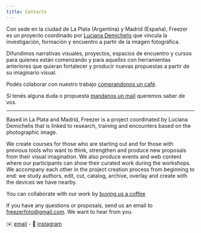 ```yaml
---
title: Contacto
---
```


Con sede en la ciudad de La Plata (Argentina) y Madrid (España), Freezer es un proyecto coordinado por [Luciana Demichelis](https://www.instagram.com/demichelisluciana) que vincula la investigación, formación y encuentro a partir de la imagen fotográfica.

Difundimos narrativas visuales, proyectos, espacios de encuentro y cursos para quienes están comenzando y para aquellxs con herramientas anteriores que quieran fortalecer y producir nuevas propuestas a partir de su imaginario visual.

Podés colaborar con nuestro trabajo [comprandonos un café](https://cafecito.app/freezerfoto).

Si tenés alguna duda o propuesta [mandanos un mail](mailto:freezerfoto@gmail.com) queremos saber de vos.

***

Based in La Plata and Madrid, Freezer is a project coordinated by Luciana Demichelis that is linked to research, training and encounters based on the photographic image.

We create courses for those who are starting out and for those with previous tools who want to think, strengthen and produce new proposals from their visual imagination. We also produce events and web content where our participants can show their curated work during the workshops. We accompany each other in the project creation process from beginning to end: we study authors, edit, cut, catalog, archive, overlay and create with the devices we have nearby.

You can collaborate with our work by [buying us a coffee](https://cafecito.app/freezerfoto)

If you have any questions or proposals, send us an email to [freezerfoto@gmail.com](freezerfoto@gmail.com). We want to hear from you.

✉️ [email](freezerfoto@gmail.com) - 📸 [instagram](https://www.instagram.com/freezer.foto)
